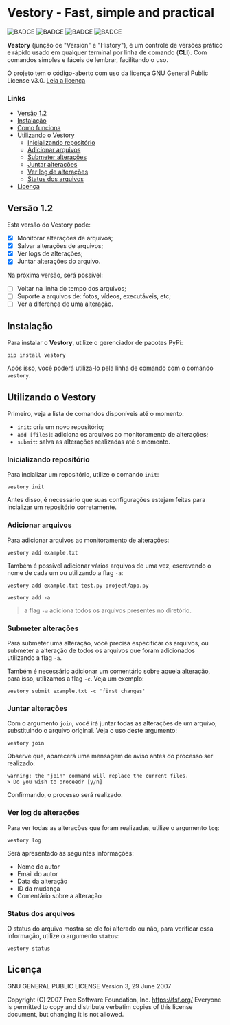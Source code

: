 # Vestory - Fast, simple and practical

![BADGE](https://img.shields.io/static/v1?label=status&message=desenvolvimento&color=red&style=flat-square)
![BADGE](https://img.shields.io/static/v1?label=licença&message=GPL%20v3.0&color=red&style=flat-square)
![BADGE](https://img.shields.io/static/v1?label=linguagem&message=Python&color=orange&style=flat-square)
![BADGE](https://img.shields.io/static/v1?label=tipo&message=CLI&color=blue&style=flat-square)

**Vestory** (junção de "Version" e "History"), é um controle de versões prático e rápido usado em qualquer terminal por linha de comando (**CLI**). Com comandos simples e fáceis de lembrar, facilitando o uso.

O projeto tem o código-aberto com uso da licença GNU General Public License v3.0. [Leia a licença](#Licença)

### Links

- [Versão 1.2](#Versão-1.2)
- [Instalação](#Instalação)
- [Como funciona](#Como-funciona)
- [Utilizando o Vestory](#Utilizando-o-Vestory)
    - [Inicializando repositório](#Inicializando-repositório)
    - [Adicionar arquivos](#Adicionar-arquivos)
    - [Submeter alterações](#Submeter-alterações)
    - [Juntar alterações](#Juntar-alterações)
    - [Ver log de alterações](#Ver-log-de-alterações)
    - [Status dos arquivos](#Status-dos-arquivos)
- [Licença](#Licença)

## Versão 1.2

Esta versão do Vestory pode:

- [x] Monitorar alterações de arquivos;
- [x] Salvar alterações de arquivos;
- [x] Ver logs de alterações;
- [x] Juntar alterações do arquivo.

Na próxima versão, será possível:

- [ ] Voltar na linha do tempo dos arquivos;
- [ ] Suporte a arquivos de: fotos, vídeos, executáveis, etc;
- [ ] Ver a diferença de uma alteração.

## Instalação

Para instalar o **Vestory**, utilize o gerenciador de pacotes PyPi:

```
pip install vestory
```

Após isso, você poderá utilizá-lo pela linha de comando com o comando `vestory`.

## Utilizando o Vestory

Primeiro, veja a lista de comandos disponíveis até o momento:

- `init`: cria um novo repositório;
- `add [files]`: adiciona os arquivos ao monitoramento de alterações;
- `submit`: salva as alterações realizadas até o momento.

### Inicializando repositório

Para incializar um repositório, utilize o comando `init`:

```
vestory init
```

Antes disso, é necessário que suas configurações estejam feitas para incializar um repositório
corretamente.

### Adicionar arquivos

Para adicionar arquivos ao monitoramento de alterações:

```
vestory add example.txt
```

Também é possível adicionar vários arquivos de uma vez, escrevendo o nome de cada um ou utilizando a flag `-a`:

```
vestory add example.txt test.py project/app.py
```
```
vestory add -a
```

> a flag `-a` adiciona todos os arquivos presentes no diretório.

### Submeter alterações

Para submeter uma alteração, você precisa especificar os arquivos, ou submeter a alteração de todos os arquivos que foram adicionados utilizando a flag `-a`.

Também é necessário adicionar um comentário sobre aquela alteração, para isso, utilizamos a flag `-c`. Veja um exemplo:

```
vestory submit example.txt -c 'first changes'
```

<!-- Você pode submeter as alterações de todos os arquivos monitorados e adicionar um comentário utilizando a abreviação `-ac`:

```
vestory submit -ac 'first changes'
``` -->

### Juntar alterações

Com o argumento `join`, você irá juntar todas as alterações de um arquivo, substituindo o arquivo original. Veja o uso deste argumento:

```
vestory join
```
<!-- 
Este comando irá fazer com que todos os arquivos que estão sendo rastreados juntem suas alterações. Também é possível juntar as alterações de apenas um arquivo:

```
vestory join test.txt
``` -->

Observe que, aparecerá uma mensagem de aviso antes do processo ser realizado:

```
warning: the "join" command will replace the current files.
> Do you wish to proceed? [y/n] 
```

Confirmando, o processo será realizado.

### Ver log de alterações

Para ver todas as alterações que foram realizadas, utilize o argumento `log`:

```
vestory log
```

Será apresentado as seguintes informações:

- Nome do autor
- Email do autor
- Data da alteração
- ID da mudança
- Comentário sobre a alteração

### Status dos arquivos

O status do arquivo mostra se ele foi alterado ou não, para verificar essa informação, utilize o argumento `status`:

```
vestory status
```

## Licença

GNU GENERAL PUBLIC LICENSE
Version 3, 29 June 2007

Copyright (C) 2007 Free Software Foundation, Inc. <https://fsf.org/>
Everyone is permitted to copy and distribute verbatim copies
of this license document, but changing it is not allowed.
